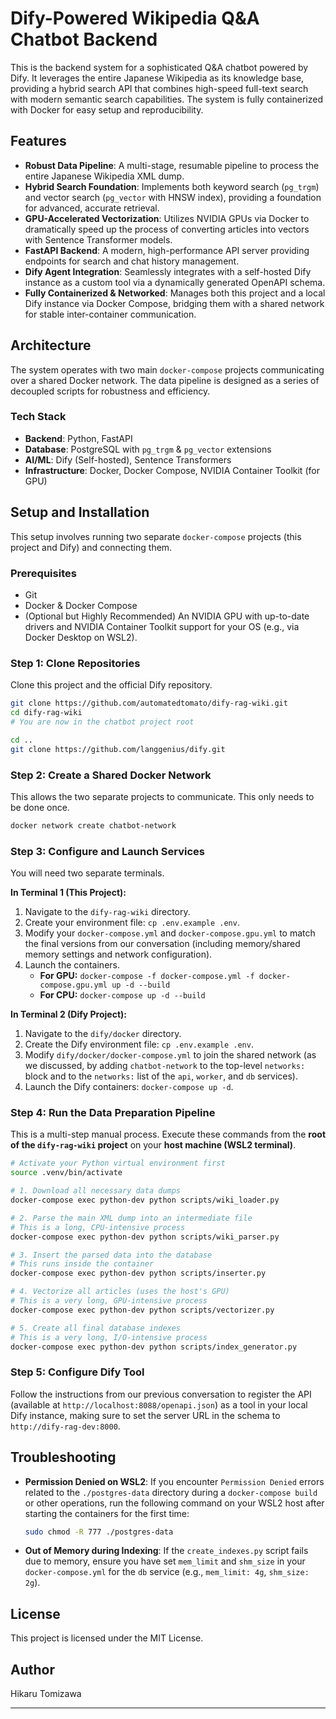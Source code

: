 # Dify-Powered Wikipedia Q\&A Chatbot Backend

[](https://opensource.org/licenses/MIT)
[](https://www.python.org/downloads/)
[](https://www.docker.com/)

This is the backend system for a sophisticated Q\&A chatbot powered by Dify. It leverages the entire Japanese Wikipedia as its knowledge base, providing a hybrid search API that combines high-speed full-text search with modern semantic search capabilities. The system is fully containerized with Docker for easy setup and reproducibility.

## Features

  - **Robust Data Pipeline**: A multi-stage, resumable pipeline to process the entire Japanese Wikipedia XML dump.
  - **Hybrid Search Foundation**: Implements both keyword search (`pg_trgm`) and vector search (`pg_vector` with HNSW index), providing a foundation for advanced, accurate retrieval.
  - **GPU-Accelerated Vectorization**: Utilizes NVIDIA GPUs via Docker to dramatically speed up the process of converting articles into vectors with Sentence Transformer models.
  - **FastAPI Backend**: A modern, high-performance API server providing endpoints for search and chat history management.
  - **Dify Agent Integration**: Seamlessly integrates with a self-hosted Dify instance as a custom tool via a dynamically generated OpenAPI schema.
  - **Fully Containerized & Networked**: Manages both this project and a local Dify instance via Docker Compose, bridging them with a shared network for stable inter-container communication.

## Architecture

The system operates with two main `docker-compose` projects communicating over a shared Docker network. The data pipeline is designed as a series of decoupled scripts for robustness and efficiency.

### Tech Stack

  - **Backend**: Python, FastAPI
  - **Database**: PostgreSQL with `pg_trgm` & `pg_vector` extensions
  - **AI/ML**: Dify (Self-hosted), Sentence Transformers
  - **Infrastructure**: Docker, Docker Compose, NVIDIA Container Toolkit (for GPU)

## Setup and Installation

This setup involves running two separate `docker-compose` projects (this project and Dify) and connecting them.

### Prerequisites

  - Git
  - Docker & Docker Compose
  - (Optional but Highly Recommended) An NVIDIA GPU with up-to-date drivers and NVIDIA Container Toolkit support for your OS (e.g., via Docker Desktop on WSL2).

### Step 1: Clone Repositories

Clone this project and the official Dify repository.

```bash
git clone https://github.com/automatedtomato/dify-rag-wiki.git
cd dify-rag-wiki
# You are now in the chatbot project root

cd ..
git clone https://github.com/langgenius/dify.git
```

### Step 2: Create a Shared Docker Network

This allows the two separate projects to communicate. This only needs to be done once.

```bash
docker network create chatbot-network
```

### Step 3: Configure and Launch Services

You will need two separate terminals.

**In Terminal 1 (This Project):**

1.  Navigate to the `dify-rag-wiki` directory.
2.  Create your environment file: `cp .env.example .env`.
3.  Modify your `docker-compose.yml` and `docker-compose.gpu.yml` to match the final versions from our conversation (including memory/shared memory settings and network configuration).
4.  Launch the containers.
      - **For GPU:** `docker-compose -f docker-compose.yml -f docker-compose.gpu.yml up -d --build`
      - **For CPU:** `docker-compose up -d --build`

**In Terminal 2 (Dify Project):**

1.  Navigate to the `dify/docker` directory.
2.  Create the Dify environment file: `cp .env.example .env`.
3.  Modify `dify/docker/docker-compose.yml` to join the shared network (as we discussed, by adding `chatbot-network` to the top-level `networks:` block and to the `networks:` list of the `api`, `worker`, and `db` services).
4.  Launch the Dify containers: `docker-compose up -d`.

### Step 4: Run the Data Preparation Pipeline

This is a multi-step manual process. Execute these commands from the **root of the `dify-rag-wiki` project** on your **host machine (WSL2 terminal)**.

```bash
# Activate your Python virtual environment first
source .venv/bin/activate

# 1. Download all necessary data dumps
docker-compose exec python-dev python scripts/wiki_loader.py

# 2. Parse the main XML dump into an intermediate file
# This is a long, CPU-intensive process
docker-compose exec python-dev python scripts/wiki_parser.py

# 3. Insert the parsed data into the database
# This runs inside the container
docker-compose exec python-dev python scripts/inserter.py

# 4. Vectorize all articles (uses the host's GPU)
# This is a very long, GPU-intensive process
docker-compose exec python-dev python scripts/vectorizer.py

# 5. Create all final database indexes
# This is a very long, I/O-intensive process
docker-compose exec python-dev python scripts/index_generator.py
```

### Step 5: Configure Dify Tool

Follow the instructions from our previous conversation to register the API (available at `http://localhost:8088/openapi.json`) as a tool in your local Dify instance, making sure to set the server URL in the schema to `http://dify-rag-dev:8000`.

## Troubleshooting

  - **Permission Denied on WSL2**: If you encounter `Permission Denied` errors related to the `./postgres-data` directory during a `docker-compose build` or other operations, run the following command on your WSL2 host after starting the containers for the first time:
    ```bash
    sudo chmod -R 777 ./postgres-data
    ```
  - **Out of Memory during Indexing**: If the `create_indexes.py` script fails due to memory, ensure you have set `mem_limit` and `shm_size` in your `docker-compose.yml` for the `db` service (e.g., `mem_limit: 4g`, `shm_size: 2g`).

## License

This project is licensed under the MIT License.

## Author
Hikaru Tomizawa

-----
